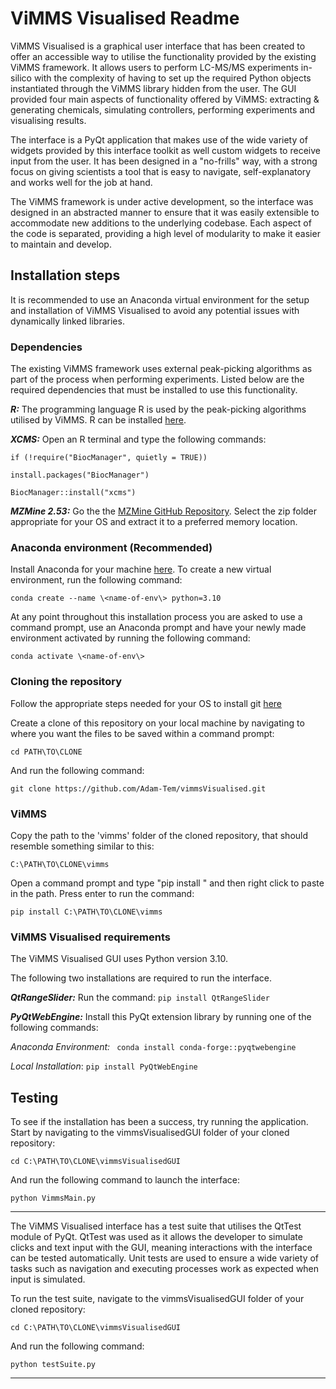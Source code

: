 # ViMMS Visualised Readme

ViMMS Visualised is a graphical user interface that has been created to offer an accessible way to utilise the functionality provided by the existing ViMMS framework. It allows users to perform LC-MS/MS experiments in-silico with the complexity of having to set up the required Python objects instantiated through the ViMMS library hidden from the user. The GUI provided four main aspects of functionality offered by ViMMS: extracting & generating chemicals, simulating controllers, performing experiments and visualising results.

The interface is a PyQt application that makes use of the wide variety of widgets provided by this interface toolkit as well custom widgets to receive input from the user. It has been designed in a "no-frills" way, with a strong focus on giving scientists a tool that is easy to navigate, self-explanatory and works well for the job at hand. 

The ViMMS framework is under active development, so the interface was designed in an abstracted manner to ensure that it was easily extensible to accommodate new additions to the underlying codebase. Each aspect of the code is separated, providing a high level of modularity to make it easier to maintain and develop.

## Installation steps

It is recommended to use an Anaconda virtual environment for the setup and installation of ViMMS Visualised to avoid any potential issues with dynamically linked libraries. 

### Dependencies

The existing ViMMS framework uses external peak-picking algorithms as part of the process when performing experiments. Listed below are the required dependencies that must be installed to use this functionality.

**_R:_** The programming language R is used by the peak-picking algorithms utilised by ViMMS. R can be installed [here](https://www.stats.bris.ac.uk/R/).

**_XCMS:_** Open an R terminal and type the following commands:

```if (!require("BiocManager", quietly = TRUE))```

```install.packages("BiocManager")```

```BiocManager::install("xcms")```


**_MZMine 2.53:_** Go the the [MZMine GitHub Repository](https://github.com/mzmine/mzmine2/releases). Select the zip folder appropriate for your OS and extract it to a preferred memory location.

### Anaconda environment (Recommended)

Install Anaconda for your machine [here](https://www.anaconda.com/download). To create a new virtual environment, run the following command:

```conda create --name \<name-of-env\> python=3.10```

At any point throughout this installation process you are asked to use a command prompt, use an Anaconda prompt and have your newly made environment activated by running the following command:

```conda activate \<name-of-env\>```

### Cloning the repository

Follow the appropriate steps needed for your OS to install git [here](https://git-scm.com/book/en/v2/Getting-Started-Installing-Git)

Create a clone of this repository on your local machine by navigating to where you want the files to be saved within a command prompt:

```cd PATH\TO\CLONE```

And run the following command:

```git clone https://github.com/Adam-Tem/vimmsVisualised.git```
### ViMMS

Copy the path to the 'vimms' folder of the cloned repository, that should resemble something similar to this:

```C:\PATH\TO\CLONE\vimms```

Open a command prompt and type "pip install " and then right click to paste in the path. Press enter to run the command:

```pip install C:\PATH\TO\CLONE\vimms```

### ViMMS Visualised requirements

The ViMMS Visualised GUI uses Python version 3.10.

The following two installations are required to run the interface.

**_QtRangeSlider:_** Run the command: 
```pip install QtRangeSlider```

**_PyQtWebEngine:_** Install this PyQt extension library by running one of the following commands:

_Anaconda Environment:_ ```
conda install conda-forge::pyqtwebengine```

_Local Installation_: ```
pip install PyQtWebEngine ```

## Testing

To see if the installation has been a success, try running the application. Start by navigating to the vimmsVisualisedGUI folder of your cloned repository:

```
cd C:\PATH\TO\CLONE\vimmsVisualisedGUI
```

And run the following command to launch the interface:

```
python VimmsMain.py
``` 

---
The ViMMS Visualised interface has a test suite that utilises the QtTest module of PyQt. QtTest was used as it allows the developer to simulate clicks and text input with the GUI, meaning interactions with the interface can be tested automatically. Unit tests are used to ensure a wide variety of tasks such as navigation and executing processes work as expected when input is simulated. 

To run the test suite, navigate to the vimmsVisualisedGUI folder of your cloned repository:  

```
cd C:\PATH\TO\CLONE\vimmsVisualisedGUI
```
And run the following command:

```
python testSuite.py
```
---